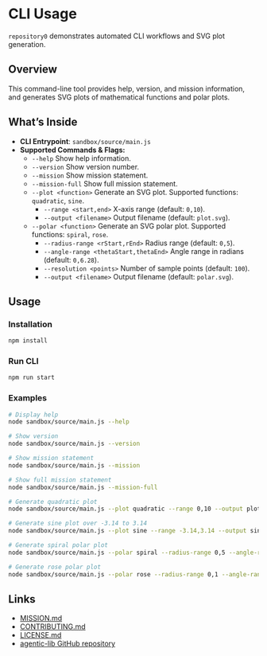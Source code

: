 # CLI Usage

`repository0` demonstrates automated CLI workflows and SVG plot generation.

## Overview

This command-line tool provides help, version, and mission information, and generates SVG plots of mathematical functions and polar plots.

## What’s Inside

- **CLI Entrypoint**: `sandbox/source/main.js`
- **Supported Commands & Flags:**
  - `--help`              Show help information.
  - `--version`           Show version number.
  - `--mission`           Show mission statement.
  - `--mission-full`      Show full mission statement.
  - `--plot <function>`   Generate an SVG plot. Supported functions: `quadratic`, `sine`.
    - `--range <start,end>`   X-axis range (default: `0,10`).
    - `--output <filename>`   Output filename (default: `plot.svg`).
  - `--polar <function>`  Generate an SVG polar plot. Supported functions: `spiral`, `rose`.
    - `--radius-range <rStart,rEnd>`   Radius range (default: `0,5`).
    - `--angle-range <thetaStart,thetaEnd>`  Angle range in radians (default: `0,6.28`).
    - `--resolution <points>`  Number of sample points (default: `100`).
    - `--output <filename>`   Output filename (default: `polar.svg`).

## Usage

### Installation

```bash
npm install
```

### Run CLI

```bash
npm run start
```

### Examples

```bash
# Display help
node sandbox/source/main.js --help

# Show version
node sandbox/source/main.js --version

# Show mission statement
node sandbox/source/main.js --mission

# Show full mission statement
node sandbox/source/main.js --mission-full

# Generate quadratic plot
node sandbox/source/main.js --plot quadratic --range 0,10 --output plot.svg

# Generate sine plot over -3.14 to 3.14
node sandbox/source/main.js --plot sine --range -3.14,3.14 --output sine.svg

# Generate spiral polar plot
node sandbox/source/main.js --polar spiral --radius-range 0,5 --angle-range 0,6.28 --resolution 100 --output polar.svg

# Generate rose polar plot
node sandbox/source/main.js --polar rose --radius-range 0,1 --angle-range 0,6.28 --resolution 200 --output rose.svg
```

## Links

- [MISSION.md](../../MISSION.md)
- [CONTRIBUTING.md](../../CONTRIBUTING.md)
- [LICENSE.md](../../LICENSE.md)
- [agentic-lib GitHub repository](https://github.com/xn-intenton-z2a/agentic-lib)
